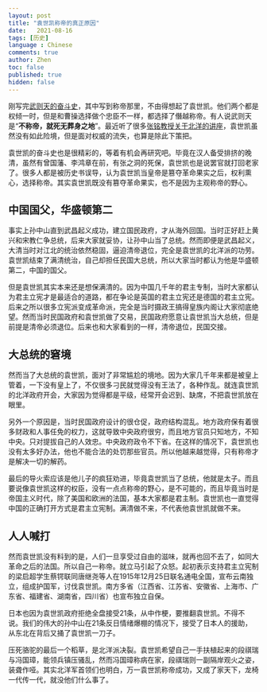 ```yaml
---
layout: post
title: "袁世凯称帝的真正原因"
date:   2021-08-16
tags: [历史]
language : Chinese
comments: true
author: Zhen
toc: false
published: true
hidden: false
---
```

刚写完[武则天的奋斗史](/唯一女皇武则天的奋斗史)，其中写到称帝那里，不由得想起了袁世凯。他们两个都是权倾一时，但是和曹操选择做个忠臣不一样，都选择了僭越称帝。有人说武则天是“**不称帝，就死无葬身之地**”。最近听了很多[张铭教授关于北洋的讲座](https://youtu.be/u28-yNfNPHQ)，袁世凯虽然没有如此险境，但是面对权威的流失，也算是除此下策把。

袁世凯的奋斗史也是很精彩的，等着有机会再研究吧。毕竟在汉人备受排挤的晚清，虽然有曾国藩、李鸿章在前，有张之洞的死保，袁世凯也是说罢官就打回老家了。很多人都是被历史书误导，认为袁世凯当皇帝是篡夺革命果实之后，权利熏心，选择称帝。其实袁世凯既没有篡夺革命果实，也不是因为主观称帝的野心。

## 中国国父，华盛顿第二
事实上孙中山直到武昌起义成功，建立国民政府，才从海外回国。当时正好赶上黄兴和宋教仁争总统，后来大家就妥协，让孙中山当了总统。然而即便是武昌起义，大清当时对江北的统治依然稳固，逼迫清帝退位，完全是袁世凯的北洋派的功劳。袁世凯结束了满清统治，自己却担任民国大总统，所以大家当时都认为他是华盛顿第二，中国的国父。

但是袁世凯其实本来还是想保满清的。因为中国几千年的君主专制，当时大家都认为君主立宪才是最适合的道路，都在争论是英国的君主立宪还是德国的君主立宪。后来之所以很多立宪派变成革命派，完全是当时摄政王搞得皇族内阁让大家彻底绝望。然而当时民国政府和袁世凯做了交易，民国政府愿意让袁世凯当大总统，但是前提是清帝必须退位。后来也和大家看到的一样，清帝退位，民国交接。

## 大总统的窘境
然而当了大总统的袁世凯，面对了非常尴尬的境地。因为大家几千年来都是被皇上管着，一下没有皇上了，不仅很多刁民就觉得没有王法了，各种作乱。就连袁世凯的北洋政府开会，大家因为觉得都是平级，经常开会迟到、缺席，不把袁世凯放在眼里。

另外一个原因是，当时民国政府设计的很仓促，政府结构混乱。地方政府保有着很多财政和人事任免的权力，这就导致中央政府很穷，而且地方官员只知地方，不知中央。只对提拔自己的人效忠。中央政府政令不下省。在这样的情况下，袁世凯也没有太多好办法，他也不能合法的处罚那些官员。所以他越来越觉得，只有称帝才是解决一切的解药。

最后的导火索应该是他儿子的疯狂劝进，毕竟袁世凯当了总统，他就是太子。而且要说像袁世凯这样的权臣，没有一点点称帝的野心，是不可能的，而且毕竟当时是帝国主义时代，除了美国和欧洲的法国，基本大家都是君主制。袁世凯也一直觉得中国的正确打开方式是君主立宪制。满清做不来，不代表他袁世凯就做不来。

## 人人喊打
然而袁世凯没有料到的是，人们一旦享受过自由的滋味，就再也回不去了，如同大革命之后的法国。所以自己一称帝。就立马引起了众怒。起初表示支持君主立宪制的梁启超学生蔡锷联同唐继尧等人在1915年12月25日联名通电全国，宣布云南独立，组成护国军，讨伐袁世凯。南方多省（江西省、江苏省、安徽省、上海市、广东省、福建省、湖南省，四川省）也宣布独立自保。

日本也因为袁世凯政府拒绝全盘接受21条，从中作梗，要推翻袁世凯。不得不说。我们的伟大的孙中山在21条反日情绪爆棚的情况下，接受了日本人的援助，从东北在背后又捅了袁世凯一刀子。

压死骆驼的最后一个稻草，是北洋派决裂。袁世凯希望自己一手扶植起来的段祺瑞与冯国璋，能领兵镇压骚乱，然而冯国璋称病在家，段祺瑞则一副隔岸观火之姿，装聋作哑。其实北洋军首领们也明白，万一袁世凯称帝成功，又成了家天下，龙椅一代传一代，就没他们什么事了。
<!--stackedit_data:
eyJoaXN0b3J5IjpbMzI1OTIyNzQyLC0xMDE3NDA5ODksNjc3OD
kzMjExLDk2NTMxMzE2MywxMjY0NjMwNTUwXX0=
-->